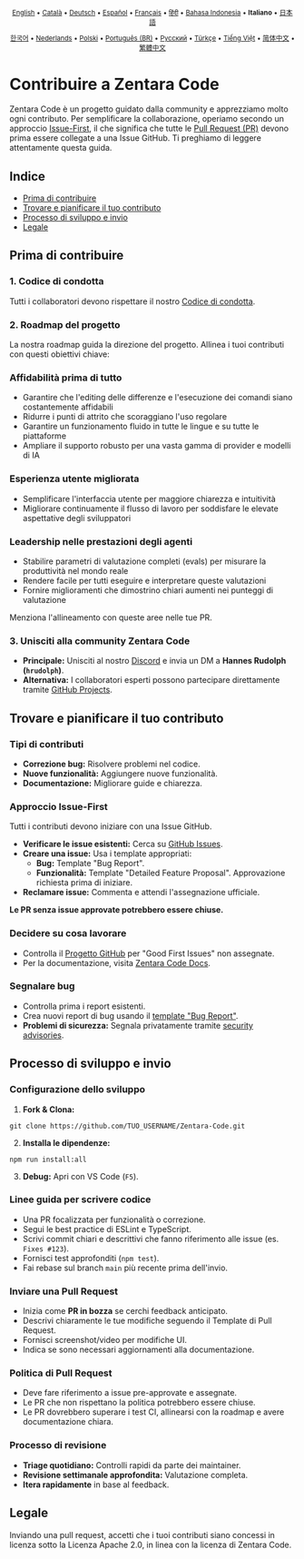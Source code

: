 <div align="center">
<sub>

[English](../../CONTRIBUTING.md) • [Català](../ca/CONTRIBUTING.md) • [Deutsch](../de/CONTRIBUTING.md) • [Español](../es/CONTRIBUTING.md) • [Français](../fr/CONTRIBUTING.md) • [हिंदी](../hi/CONTRIBUTING.md) • [Bahasa Indonesia](../id/CONTRIBUTING.md) • <b>Italiano</b> • [日本語](../ja/CONTRIBUTING.md)

</sub>
<sub>

[한국어](../ko/CONTRIBUTING.md) • [Nederlands](../nl/CONTRIBUTING.md) • [Polski](../pl/CONTRIBUTING.md) • [Português (BR)](../pt-BR/CONTRIBUTING.md) • [Русский](../ru/CONTRIBUTING.md) • [Türkçe](../tr/CONTRIBUTING.md) • [Tiếng Việt](../vi/CONTRIBUTING.md) • [简体中文](../zh-CN/CONTRIBUTING.md) • [繁體中文](../zh-TW/CONTRIBUTING.md)

</sub>
</div>

# Contribuire a Zentara Code

Zentara Code è un progetto guidato dalla community e apprezziamo molto ogni contributo. Per semplificare la collaborazione, operiamo secondo un approccio [Issue-First](#approccio-issue-first), il che significa che tutte le [Pull Request (PR)](#inviare-una-pull-request) devono prima essere collegate a una Issue GitHub. Ti preghiamo di leggere attentamente questa guida.

## Indice

- [Prima di contribuire](#prima-di-contribuire)
- [Trovare e pianificare il tuo contributo](#trovare-e-pianificare-il-tuo-contributo)
- [Processo di sviluppo e invio](#processo-di-sviluppo-e-invio)
- [Legale](#legale)

## Prima di contribuire

### 1. Codice di condotta

Tutti i collaboratori devono rispettare il nostro [Codice di condotta](./CODE_OF_CONDUCT.md).

### 2. Roadmap del progetto

La nostra roadmap guida la direzione del progetto. Allinea i tuoi contributi con questi obiettivi chiave:

### Affidabilità prima di tutto

- Garantire che l'editing delle differenze e l'esecuzione dei comandi siano costantemente affidabili
- Ridurre i punti di attrito che scoraggiano l'uso regolare
- Garantire un funzionamento fluido in tutte le lingue e su tutte le piattaforme
- Ampliare il supporto robusto per una vasta gamma di provider e modelli di IA

### Esperienza utente migliorata

- Semplificare l'interfaccia utente per maggiore chiarezza e intuitività
- Migliorare continuamente il flusso di lavoro per soddisfare le elevate aspettative degli sviluppatori

### Leadership nelle prestazioni degli agenti

- Stabilire parametri di valutazione completi (evals) per misurare la produttività nel mondo reale
- Rendere facile per tutti eseguire e interpretare queste valutazioni
- Fornire miglioramenti che dimostrino chiari aumenti nei punteggi di valutazione

Menziona l'allineamento con queste aree nelle tue PR.

### 3. Unisciti alla community Zentara Code

- **Principale:** Unisciti al nostro [Discord](https://discord.gg/zentaracode) e invia un DM a **Hannes Rudolph (`hrudolph`)**.
- **Alternativa:** I collaboratori esperti possono partecipare direttamente tramite [GitHub Projects](https://github.com/orgs/ZentaraCodeInc/projects/1).

## Trovare e pianificare il tuo contributo

### Tipi di contributi

- **Correzione bug:** Risolvere problemi nel codice.
- **Nuove funzionalità:** Aggiungere nuove funzionalità.
- **Documentazione:** Migliorare guide e chiarezza.

### Approccio Issue-First

Tutti i contributi devono iniziare con una Issue GitHub.

- **Verificare le issue esistenti:** Cerca su [GitHub Issues](https://github.com/ZentaraCodeInc/Zentara-Code/issues).
- **Creare una issue:** Usa i template appropriati:
    - **Bug:** Template "Bug Report".
    - **Funzionalità:** Template "Detailed Feature Proposal". Approvazione richiesta prima di iniziare.
- **Reclamare issue:** Commenta e attendi l'assegnazione ufficiale.

**Le PR senza issue approvate potrebbero essere chiuse.**

### Decidere su cosa lavorare

- Controlla il [Progetto GitHub](https://github.com/orgs/ZentaraCodeInc/projects/1) per "Good First Issues" non assegnate.
- Per la documentazione, visita [Zentara Code Docs](https://github.com/ZentaraCodeInc/Zentara-Code-Docs).

### Segnalare bug

- Controlla prima i report esistenti.
- Crea nuovi report di bug usando il [template "Bug Report"](https://github.com/ZentaraCodeInc/Zentara-Code/issues/new/choose).
- **Problemi di sicurezza:** Segnala privatamente tramite [security advisories](https://github.com/ZentaraCodeInc/Zentara-Code/security/advisories/new).

## Processo di sviluppo e invio

### Configurazione dello sviluppo

1. **Fork & Clona:**

```
git clone https://github.com/TUO_USERNAME/Zentara-Code.git
```

2. **Installa le dipendenze:**

```
npm run install:all
```

3. **Debug:** Apri con VS Code (`F5`).

### Linee guida per scrivere codice

- Una PR focalizzata per funzionalità o correzione.
- Segui le best practice di ESLint e TypeScript.
- Scrivi commit chiari e descrittivi che fanno riferimento alle issue (es. `Fixes #123`).
- Fornisci test approfonditi (`npm test`).
- Fai rebase sul branch `main` più recente prima dell'invio.

### Inviare una Pull Request

- Inizia come **PR in bozza** se cerchi feedback anticipato.
- Descrivi chiaramente le tue modifiche seguendo il Template di Pull Request.
- Fornisci screenshot/video per modifiche UI.
- Indica se sono necessari aggiornamenti alla documentazione.

### Politica di Pull Request

- Deve fare riferimento a issue pre-approvate e assegnate.
- Le PR che non rispettano la politica potrebbero essere chiuse.
- Le PR dovrebbero superare i test CI, allinearsi con la roadmap e avere documentazione chiara.

### Processo di revisione

- **Triage quotidiano:** Controlli rapidi da parte dei maintainer.
- **Revisione settimanale approfondita:** Valutazione completa.
- **Itera rapidamente** in base al feedback.

## Legale

Inviando una pull request, accetti che i tuoi contributi siano concessi in licenza sotto la Licenza Apache 2.0, in linea con la licenza di Zentara Code.
